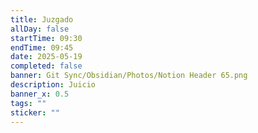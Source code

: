 ```yaml
---
title: Juzgado
allDay: false
startTime: 09:30
endTime: 09:45
date: 2025-05-19
completed: false
banner: Git Sync/Obsidian/Photos/Notion Header 65.png
description: Juicio
banner_x: 0.5
tags: ""
sticker: ""
---
```


